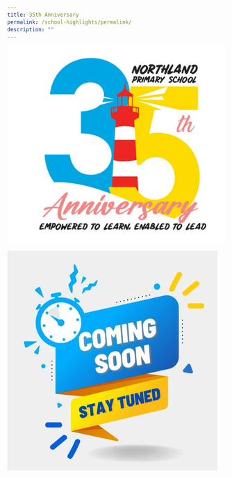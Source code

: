 ```yaml
---
title: 35th Anniversary
permalink: /school-highlights/permalink/
description: ""
---
```

![](/images/Photos%20Used/35th%20anniversary%20logo.jpeg)

![](/images/Photos%20Used/coming_soon.JPG)